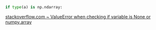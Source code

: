 ```python
if type(a) is np.ndarray:
```
[stackoverflow.com ~ ValueError when checking if variable is None or numpy.array](https://stackoverflow.com/a/36783987)
